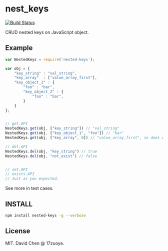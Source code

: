 nest_keys
=========
[![Build Status](https://img.shields.io/travis/17zuoye/nest_keys/master.svg?style=flat)](https://travis-ci.org/17zuoye/nest_keys)


CRUD nested keys on JavaScript object.



Example
------------------------------------
```javascript
var NestedKeys = require('nested-keys');

var obj = {
    "key_string" : "val_string",
    "key_array"  : ["value_array_first"],
    "key_object_1" : {
        "foo" : "bar",
        "key_object_2" : {
            "foo" : "bar",
        }
    }
};


// get.API
NestedKeys.get(obj, ["key_string"]) // "val_string"
NestedKeys.get(obj, ["key_object_1", "foo"]) // "bar"
NestedKeys.get(obj, ["key_array", 0]) // "value_array_first", so does Array index.

// del.API
NestedKeys.del(obj, "key_string") // true
NestedKeys.del(obj, "not_exist") // false


// set.API
// exists.API
// Just as you expected.
```

See more in test cases.


INSTALL
------------------------------------
```bash
npm install nested-keys -g --verbose
```

License
------------------------------------
MIT. David Chen @ 17zuoye.
